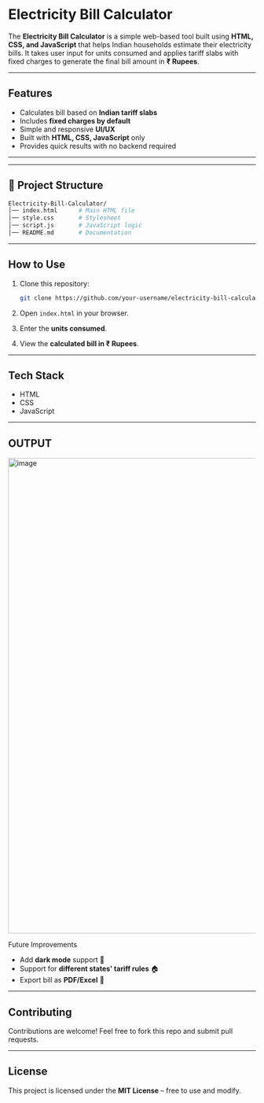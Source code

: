 

#  Electricity Bill Calculator

The **Electricity Bill Calculator** is a simple web-based tool built using **HTML, CSS, and JavaScript** that helps Indian households estimate their electricity bills. It takes user input for units consumed and applies tariff slabs with fixed charges to generate the final bill amount in **₹ Rupees**.

---

##  Features

*  Calculates bill based on **Indian tariff slabs**
*  Includes **fixed charges by default**
*  Simple and responsive **UI/UX**
*  Built with **HTML, CSS, JavaScript** only
*  Provides quick results with no backend required

---

---

## 📂 Project Structure

```bash
Electricity-Bill-Calculator/
│── index.html      # Main HTML file  
│── style.css       # Stylesheet  
│── script.js       # JavaScript logic  
│── README.md       # Documentation
```

---



##  How to Use

1. Clone this repository:

   ```bash
   git clone https://github.com/your-username/electricity-bill-calculator.git
   ```
2. Open `index.html` in your browser.
3. Enter the **units consumed**.
4. View the **calculated bill in ₹ Rupees**.

---

##  Tech Stack

* HTML
* CSS
* JavaScript

---
## OUTPUT
<img width="1883" height="967" alt="image" src="https://github.com/user-attachments/assets/f97a32ca-4aae-4c3f-9250-1ce1d87f58dd" />






 Future Improvements

* Add **dark mode** support 🌙
* Support for **different states' tariff rules** 🏠
* Export bill as **PDF/Excel** 📑

---

##  Contributing

Contributions are welcome! Feel free to fork this repo and submit pull requests.

---

##  License

This project is licensed under the **MIT License** – free to use and modify.


